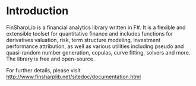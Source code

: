 # Introduction #

FinSharpLib is a financial analytics library written in F#. It is a flexible and extensible toolset for quantitative finance and includes functions for derivatives valuation, risk, term structure modeling, investment performance attribution, as well as various utilities including pseudo and quasi-random number generation, copulas, curve fitting, solvers and more. The library is free and open-source.

For further details, please visit http://www.finsharplib.net/sitedoc/documentation.html